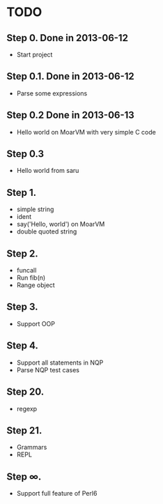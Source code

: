 TODO
====

## Step 0. Done in 2013-06-12

 * Start project

## Step 0.1. Done in 2013-06-12

 * Parse some expressions

## Step 0.2  Done in 2013-06-13

 * Hello world on MoarVM with very simple C code

## Step 0.3

 * Hello world from saru

## Step 1.

 * simple string
 * ident
 * say('Hello, world') on MoarVM
 * double quoted string

## Step 2.

 * funcall
 * Run fib(n)
 * Range object

## Step 3.

 * Support OOP

## Step 4.

 * Support all statements in NQP
 * Parse NQP test cases

## Step 20.

 * regexp

## Step 21.

 * Grammars
 * REPL

## Step ∞.

 * Support full feature of Perl6

